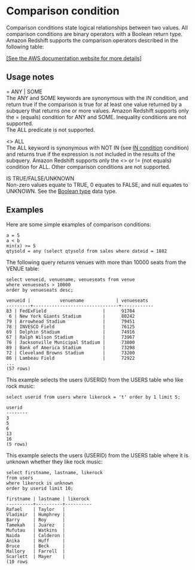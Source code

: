 # Comparison condition<a name="r_comparison_condition"></a>

Comparison conditions state logical relationships between two values\. All comparison conditions are binary operators with a Boolean return type\. Amazon Redshift supports the comparison operators described in the following table:

[\[See the AWS documentation website for more details\]](http://docs.aws.amazon.com/redshift/latest/dg/r_comparison_condition.html)

## Usage notes<a name="r_comparison_condition_usage_notes"></a>

= ANY \| SOME   
The ANY and SOME keywords are synonymous with the *IN* condition, and return true if the comparison is true for at least one value returned by a subquery that returns one or more values\. Amazon Redshift supports only the = \(equals\) condition for ANY and SOME\. Inequality conditions are not supported\.  
The ALL predicate is not supported\.

<> ALL  
The ALL keyword is synonymous with NOT IN \(see [IN condition](r_in_condition.md) condition\) and returns true if the expression is not included in the results of the subquery\. Amazon Redshift supports only the <> or \!= \(not equals\) condition for ALL\. Other comparison conditions are not supported\.

IS TRUE/FALSE/UNKNOWN  
Non\-zero values equate to TRUE, 0 equates to FALSE, and null equates to UNKNOWN\. See the [Boolean type](r_Boolean_type.md) data type\.

## Examples<a name="r_comparison_condition-examples"></a>

Here are some simple examples of comparison conditions: 

```
a = 5
a < b
min(x) >= 5
qtysold = any (select qtysold from sales where dateid = 1882
```

The following query returns venues with more than 10000 seats from the VENUE table: 

```
select venueid, venuename, venueseats from venue
where venueseats > 10000
order by venueseats desc;

venueid |           venuename            | venueseats
---------+--------------------------------+------------
83 | FedExField                     |      91704
 6 | New York Giants Stadium        |      80242
79 | Arrowhead Stadium              |      79451
78 | INVESCO Field                  |      76125
69 | Dolphin Stadium                |      74916
67 | Ralph Wilson Stadium           |      73967
76 | Jacksonville Municipal Stadium |      73800
89 | Bank of America Stadium        |      73298
72 | Cleveland Browns Stadium       |      73200
86 | Lambeau Field                  |      72922
...
(57 rows)
```

This example selects the users \(USERID\) from the USERS table who like rock music:

```
select userid from users where likerock = 't' order by 1 limit 5;

userid
--------
3
5
6
13
16
(5 rows)
```

This example selects the users \(USERID\) from the USERS table where it is unknown whether they like rock music:

```
select firstname, lastname, likerock
from users
where likerock is unknown
order by userid limit 10;

firstname | lastname | likerock
----------+----------+----------
Rafael    | Taylor   |
Vladimir  | Humphrey |
Barry     | Roy      |
Tamekah   | Juarez   |
Mufutau   | Watkins  |
Naida     | Calderon |
Anika     | Huff     |
Bruce     | Beck     |
Mallory   | Farrell  |
Scarlett  | Mayer    |
(10 rows
```